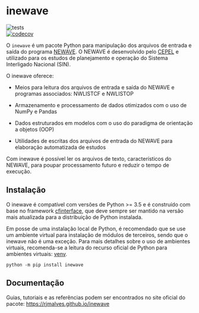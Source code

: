 # inewave

![tests](https://github.com/rjmalves/inewave/workflows/tests/badge.svg)  
[![codecov](https://codecov.io/gh/rjmalves/inewave/branch/main/graph/badge.svg?token=R9WPQHQGKF)](https://codecov.io/gh/rjmalves/inewave)

O `inewave` é um pacote Python para manipulação dos arquivos de entrada e saída do programa [NEWAVE](http://www.cepel.br/pt_br/produtos/newave-modelo-de-planejamento-da-operacao-de-sistemas-hidrotermicos-interligados-de-longo-e-medio-prazo.htm). O NEWAVE é desenvolvido pelo [CEPEL](http://www.cepel.br) e utilizado para os estudos de planejamento e operação do Sistema Interligado Nacional (SIN).

O inewave oferece:

- Meios para leitura dos arquivos de entrada e saída do NEWAVE e programas associados: NWLISTCF e NWLISTOP

- Armazenamento e processamento de dados otimizados com o uso de NumPy e Pandas

- Dados estruturados em modelos com o uso do paradigma de orientação a objetos (OOP)

- Utilidades de escritas dos arquivos de entrada do NEWAVE para elaboração automatizada de estudos

Com inewave é possível ler os arquivos de texto, característicos do NEWAVE, para poupar processamento futuro e reduzir o tempo de execução.

## Instalação

O inewave é compatível com versões de Python >= 3.5 e é construído com base no framework [cfinterface](https://github.com/rjmalves/cfi), que deve sempre ser mantido na versão mais atualizada para a distribuição de Python instalada.

Em posse de uma instalação local de Python, é recomendado que se use um ambiente virtual para instalação de módulos de terceiros, sendo que o inewave não é uma exceção. Para mais detalhes sobre o uso de ambientes virtuais, recomenda-se a leitura do recurso oficial de Python para ambientes virtuais: [venv](https://docs.python.org/3/library/venv.html).

```
python -m pip install inewave
```

## Documentação

Guias, tutoriais e as referências podem ser encontrados no site oficial do pacote: https://rjmalves.github.io/inewave
